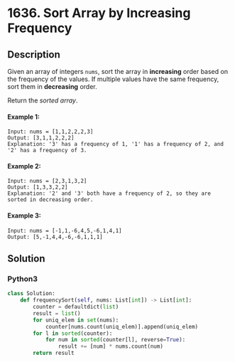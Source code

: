 # 1636. Sort Array by Increasing Frequency

## Description
Given an array of integers `nums`, sort the array in **increasing** order based on the frequency of the values. If multiple values have the same frequency, sort them in **decreasing** order.

Return the *sorted array*.

#### Example 1:
```
Input: nums = [1,1,2,2,2,3]
Output: [3,1,1,2,2,2]
Explanation: '3' has a frequency of 1, '1' has a frequency of 2, and '2' has a frequency of 3.
```

#### Example 2:
```
Input: nums = [2,3,1,3,2]
Output: [1,3,3,2,2]
Explanation: '2' and '3' both have a frequency of 2, so they are sorted in decreasing order.
```

#### Example 3:
```
Input: nums = [-1,1,-6,4,5,-6,1,4,1]
Output: [5,-1,4,4,-6,-6,1,1,1]
```


## Solution

### Python3
```python
class Solution:
    def frequencySort(self, nums: List[int]) -> List[int]:
        counter = defaultdict(list)
        result = list()
        for uniq_elem in set(nums):
            counter[nums.count(uniq_elem)].append(uniq_elem)
        for l in sorted(counter):
            for num in sorted(counter[l], reverse=True):
                result += [num] * nums.count(num)
        return result
```